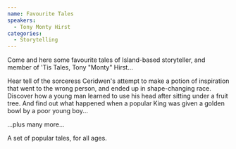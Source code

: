 ```yaml
---
name: Favourite Tales
speakers:
  - Tony Monty Hirst
categories:
  - Storytelling
---
```


Come and here some favourite tales of Island-based storyteller, and member of 'Tis Tales, Tony "Monty" Hirst...

Hear tell of the sorceress Ceridwen's attempt to make a potion of inspiration that went to the wrong person, and ended up in shape-changing race. Discover how a young man learned to use his head after sitting under a fruit tree. And find out what happened when a popular King was given a golden bowl by a poor young boy...

...plus many more...

A set of popular tales, for all ages.
